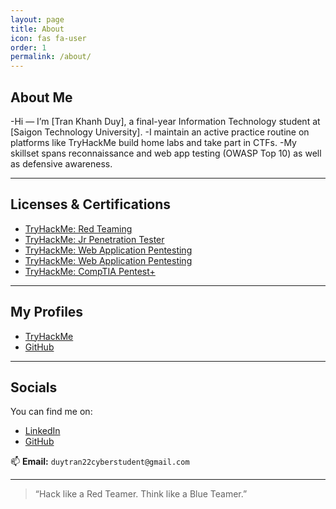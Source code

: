 ```yaml
---
layout: page
title: About
icon: fas fa-user
order: 1
permalink: /about/
---
```


## About Me


-Hi — I’m [Tran Khanh Duy], a final-year Information Technology student at [Saigon Technology University]. 
-I maintain an active practice routine on platforms like TryHackMe  build home labs and take part in CTFs.
-My skillset spans reconnaissance and web app testing (OWASP Top 10) as well as defensive awareness.

---

## Licenses & Certifications

- [TryHackMe: Red Teaming](https://tryhackme-certificates.s3-eu-west-1.amazonaws.com/THM-IHR8ZG35BG.pdf)
- [TryHackMe: Jr Penetration Tester](https://tryhackme-certificates.s3-eu-west-1.amazonaws.com/THM-G6DMYVUIQD.pdf)
- [TryHackMe: Web Application Pentesting](https://tryhackme-certificates.s3-eu-west-1.amazonaws.com/THM-AAUZBCLVPN.pdf)
- [TryHackMe: Web Application Pentesting](https://tryhackme-certificates.s3-eu-west-1.amazonaws.com/THM-AAUZBCLVPN.pdf)
- [TryHackMe: CompTIA Pentest+](https://tryhackme-certificates.s3-eu-west-1.amazonaws.com/THM-UOYIAPQBOV.pdf)


---

## My Profiles

- [TryHackMe](https://tryhackme.com/p/biusa)
- [GitHub](https://github.com/MrDarkRoot)

---

## Socials

You can find me on:

- [LinkedIn](https://www.linkedin.com/in/duy-tr%E1%BA%A7n-7b0987357/)
- [GitHub](https://github.com/MrDarkRoot)

📫 **Email:** `duytran22cyberstudent@gmail.com`

---

> “Hack like a Red Teamer. Think like a Blue Teamer.”
